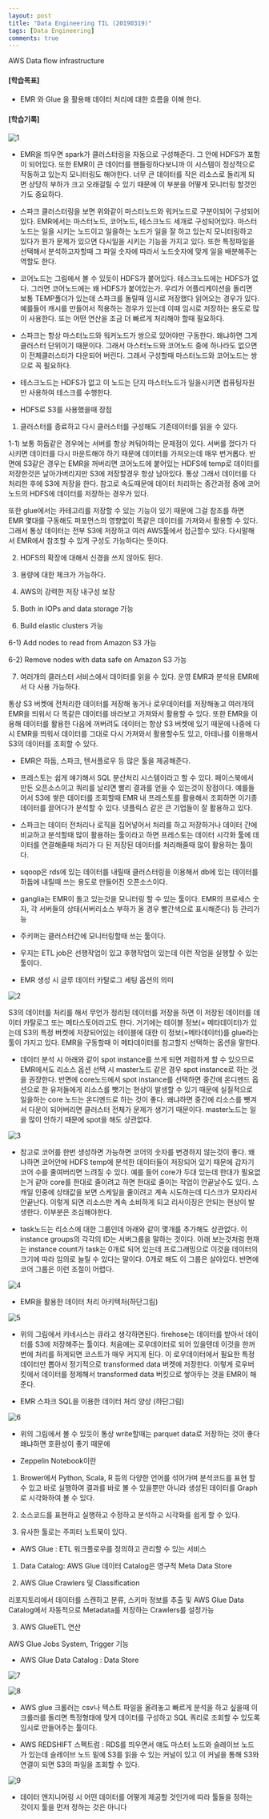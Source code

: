 ```yaml
---
layout: post
title: "Data Engineering TIL (20190319)"
tags: [Data Engineering]
comments: true
---
```


AWS Data flow infrastructure


#### [학습목표]

- EMR 와 Glue 을 활용해 데이터 처리에 대한 흐름을 이해 한다.


#### [학습기록]

![1](https://user-images.githubusercontent.com/41605276/54688269-a9d89d80-4b60-11e9-95c1-582bec7b81d0.png)

- EMR을 띄우면 spark가 클러스터링을 자동으로 구성해준다. 그 안에 HDFS가 포함이 되어있다. 또한 EMR이 큰 데이터를 핸들링하다보니까 이 시스템이 정상적으로 작동하고 있는지 모니터링도 해야한다. 너무 큰 데이터를 작은 리소스로 돌리게 되면 상당히 부하가 크고 오래걸릴 수 있기 때문에 이 부분을 어떻게 모니터링 할것인가도 중요하다.


- 스파크 클러스터링을 보면 위와같이 마스터노드와 워커노드로 구분이되어 구성되어있다. EMR에서는 마스터노드, 코어노드, 테스크노드 세개로 구성되어있다. 마스터노드는 일을 시키는 노드이고 일을하는 노드가 일을 잘 하고 있는지 모니터링하고 있다가 뭔가 문제가 있으면 다시일을 시키는 기능을 가지고 있다. 또한 특정파일을 선택해서 분석하고자할때 그 파일 숫자에 따라서 노드숫자에 맞게 일을 배분해주는 역할도 한다.


- 코어노드는 그림에서 볼 수 있듯이 HDFS가 붙어있다. 테스크노드에는 HDFS가 없다. 그러면 코어노드에는 왜 HDFS가 붙어있는가. 우리가 어플리케이션을 돌리면 보통 TEMP폴더가 있는데 스파크를 돌릴때 임시로 저장했다 읽어오는 경우가 있다. 예를들어 캐시를 만들어서 적용하는 경우가 있는데 이때 임시로 저장하는 용도로 많이 사용한다. 또는 어떤 연산을 조금 더 빠르게 처리해야 할때 필요하다.


- 스파크는 항상 마스터노드와 워커노드가 쌍으로 있어야만 구동한다. 왜냐하면 그게 클러스터 단위이기 때문이다. 그래서 마스터노드와 코어노드 중에 하나라도 없으면 이 전체클러스터가 다운되어 버린다. 그래서 구성할때 마스터노드와 코어노드는 쌍으로 꼭 필요하다.


- 테스크노드는 HDFS가 없고 이 노드는 단지 마스터노드가 일을시키면 컴퓨팅자원만 사용하여 테스크를 수행한다.


- HDFS로 S3를 사용했을때 장점

1) 클러스터를 종료하고 다시 클러스터를 구성해도 기존데이터를 읽을 수 있다. 

1-1) 보통 하둡같은 경우에는 서버를 항상 켜둬야하는 문제점이 있다. 서버를 껐다가 다시키면 데이터를 다시 마운트해야 하기 때문에 데이터를 가져오는데 매우 번거롭다. 반면에 S3같은 경우는 EMR을 꺼버리면 코어노드에 붙어있는 HDFS에 temp로 데이터를 저장한것은 날아가버리지만 S3에 저장할경우 항상 남아있다. 통상 그래서 데이터를 다 처리한 후에 S3에 저장을 한다. 참고로 속도때문에 데이터 처리하는 중간과정 중에 코어노드의 HDFS에 데이터를 저장하는 경우가 있다.

또한 glue에서는 카테고리를 저장할 수 있는 기능이 있기 때문에 그걸 참조를 하면 EMR 몇대를 구동해도 퍼포먼스의 영향없이 똑같은 데이터를 가져와서 활용할 수 있다. 그래서 통상 데이터는 전부 S3에 저장하고 여러 AWS툴에서 접근할수 있다. 다시말해서 EMR에서 참조할 수 있게 구성도 가능하다는 뜻이다.

2) HDFS의 확장에 대해서 신경을 쓰지 않아도 된다.


3) 용량에 대한 체크가 가능하다.


4) AWS의 강력한 저장 내구성 보장


5) Both in IOPs and data storage 가능


6) Build elastic clusters 가능

6-1) Add nodes to read from Amazon S3 가능

6-2) Remove nodes with data safe on Amazon S3 가능


7) 여러개의 클러스터 서비스에서 데이터를 읽을 수 있다. 운영 EMR과 분석용 EMR에서 다 사용 가능하다.

통상 S3 버켓에 전처리한 데이터를 저장해 놓거나 로우데이터를 저장해놓고 여러개의 EMR을 띄워서 다 똑같은 데이터를 바라보고 가져와서 활용할 수 있다. 또한 EMR을 이용해 데이터를 활용한 다음에 꺼버려도 데이터는 항상 S3 버켓에 있기 때문에 나중에 다시 EMR을 띄워서 데이터를 그대로 다시 가져와서 활용할수도 있고, 아테나를 이용해서 S3의 데이터를 조회할 수 있다.

- EMR은 하둡, 스파크, 텐서플로우 등 많은 툴을 제공해준다.


- 프레스토는 쉽게 얘기해서 SQL 분산처리 시스템이라고 할 수 있다. 페이스북에서 만든 오픈소스이고 쿼리를 날리면 빨리 결과를 얻을 수 있는것이 장점이다. 예를들어서 S3에 쌓은 데이터를 조회할때 EMR 내 프레스토를 활용해서 조회하면 이기종 데이터를 끌어다가 분석할 수 있다. 넷플릭스 같은 큰 기업들이 잘 활용하고 있다.


- 스파크는 데이터 전처리나 로직을 집어넣어서 처리를 하고 저장하거나 데이터 간에 비교하고 분석할때 많이 활용하는 툴이라고 하면 프레스토는 데이터 시각화 툴에 데이터를 연결해줄때 처리가 다 된 저장된 데이터를 처리해줄때 많이 활용하는 툴이다.


- sqoop은 rds에 있는 데이터를 내릴때 클러스터링을 이용해서 db에 있는 데이터를 하둡에 내릴때 쓰는 용도로 만들어진 오픈소스이다.


- ganglia는 EMR이 돌고 있는것을 모니터링 할 수 있는 툴이다. EMR의 프로세스 숫자, 각 서버들의 상태(서버리소스 부하가 올 경우 빨간색으로 표시해준다) 등 관리가능


- 주키퍼는 클러스터간에 모니터링할때 쓰는 툴이다.


- 우지는 ETL job은 선행작업이 있고 후행작업이 있는데 이런 작업을 실행할 수 있는 툴이다.

- EMR 생성 시 글루 데이터 카탈로그 세팅 옵션의 의미

![2](https://user-images.githubusercontent.com/41605276/54688280-b0ffab80-4b60-11e9-8d48-be4e8a568796.png)

S3의 데이터를 처리를 해서 무언가 정리된 데이터를 저장을 하면 이 저장된 데이터를 데이터 카탈로그 또는 메타스토어라고도 한다. 거기에는 테이블 정보(= 메타데이터)가 있는데 S3의 특정 버켓에 저장되어있는 테이블에 대한 이 정보(=메타데이터)를 glue라는 툴이 가지고 있다. EMR을 구동할때 이 메타데이터를 참고할지 선택하는 옵션을 말한다.

- 데이터 분석 시 아래와 같이 spot instance를 쓰게 되면 저렴하게 할 수 있으므로 EMR에서도 리소스 옵션 선택 시 master노드 같은 경우 spot instance로 하는 것을 권장한다. 반면에 core노드에서 spot instance를 선택하면 중간에 온디멘드 옵션으로 한 유저들에게 리소스를 뺏기는 현상이 발생할 수 있기 때문에 실질적으로 일을하는 core 노드는 온디멘드로 하는 것이 좋다. 왜냐하면 중간에 리소스를 뺏겨서 다운이 되어버리면 클러스터 전체가 문제가 생기기 때문이다. master노드는 일을 많이 안하기 때문에 spot을 해도 상관없다.

![3](https://user-images.githubusercontent.com/41605276/54688295-b9f07d00-4b60-11e9-9406-f9058a4c81df.png)

- 참고로 코어를 한번 생성하면 가능하면 코어의 숫자를 변경하지 않는것이 좋다. 왜냐하면 코어안에 HDFS temp에 분석한 데이터들이 저장되어 있기 때문에 갑자기 코어 수를 줄여버리면 느려질 수 있다. 예를 들어 core가 두대 있는데 한대가 필요없는거 같아 core를 한대로 줄이려고 하면 한대로 줄이는 작업이 안끝날수도 있다. 스캐일 인중에 상태값을 보면 스케일을 줄이려고 계속 시도하는데 디스크가 모자라서 안끝난다. 이렇게 되면 리소스만 계속 소비하게 되고 리사이징은 안되는 현상이 발생한다. 이부분은 조심해야한다.

- task노드는 리소스에 대한 그룹인데 아래와 같이 몇개를 추가해도 상관없다. 이 instance groups의 각각의 ID는 서버그룹을 말하는 것이다. 아래 보는것처럼 현재는 instance count가 task는 0개로 되어 있는데 프로그래밍으로 이것을 데이터의 크기에 따라 임의로 늘릴 수 있다는 말이다. 0개로 해도 이 그룹은 살아있다. 반면에 코어 그룹은 이런 조절이 어렵다.

![4](https://user-images.githubusercontent.com/41605276/54688309-c07ef480-4b60-11e9-8247-33c2b252d6ed.png)

- EMR을 활용한 데이터 처리 아키텍처(하단그림)

![5](https://user-images.githubusercontent.com/41605276/54688337-c8d72f80-4b60-11e9-92ed-53f29aa2f107.png)

- 위의 그림에서 키네시스는 큐라고 생각하면된다. firehose는 데이터를 받아서 데이터를 S3에 저장해주는 툴이다. 처음에는 로우데이터로 되어 있을텐데 이것을 한꺼번에 처리를 하게되면 코스트가 매우 커지게 된다. 이 로우데이터에서 필요한 특정데이터만 뽑아서 정기적으로 transformed data 버켓에 저장한다. 이렇게 로우버킷에서 데이터를 정제해서 transformed data 버킷으로 쌓아두는 것을 EMR이 해준다. 

- EMR 스파크 SQL을 이용한 데이터 처리 양상 (하단그림)

![6](https://user-images.githubusercontent.com/41605276/54688355-cffe3d80-4b60-11e9-84ca-7b9b140b7496.png)

- 위의 그림에서 볼 수 있듯이 통상 write할때는 parquet data로 저장하는 것이 좋다 왜냐하면 호환성이 좋기 때문에

- Zeppelin Notebook이란

1) Brower에서 Python, Scala, R 등의 다양한 언어를 섞어가며 분석코드를 표현 할 수 있고 바로 실행하여 결과를 바로 볼 수 있을뿐만 아니라 생성된 데이터를 Graph로 시각화하여 볼 수 있다.

2) 소스코드를 표현하고 실행하고 수정하고 분석하고 시각화를 쉽게 할 수 있다.

3) 유사한 툴로는 주피터 노트북이 있다.

- AWS Glue : ETL 워크플로우를 정의하고 관리할 수 있는 서비스


1) Data Catalog: AWS Glue 데이터 Catalog은 영구적 Meta Data Store


2) AWS Glue Crawlers 및 Classification

리포지토리에서 데이터를 스캔하고 분류, 스키마 정보를 추출 및 AWS Glue Data Catalog에서 자동적으로 Metadata를 저장하는 Crawlers를 설정가능


3) AWS GlueETL 연산

AWS Glue Jobs System, Trigger 기능


- AWS Glue Data Catalog : Data Store

![7](https://user-images.githubusercontent.com/41605276/54688370-d8ef0f00-4b60-11e9-9d26-2128fe8a2cad.png)

![8](https://user-images.githubusercontent.com/41605276/54688389-df7d8680-4b60-11e9-99ac-8acedff709c9.png)

- AWS glue 크롤러는 csv나 텍스트 파일을 올려놓고 빠르게 분석을 하고 싶을때 이 크롤러를 돌리면 특정형태에 맞게 데이터를 구성하고 SQL 쿼리로 조회할 수 있도록 임시로 만들어주는 툴이다.


- AWS REDSHIFT 스펙트럼 : RDS를 띄우면서 얘도 마스터 노드와 슬레이브 노드가 있는데 슬레이브 노드 밑에 S3를 읽을 수 있는 커널이 있고 이 커널을 통해 S3와 연결이 되면 S3의 파일을 조회할 수 있다.

![9](https://user-images.githubusercontent.com/41605276/54688394-e60bfe00-4b60-11e9-99e9-cd88aa42101a.png)

- 데이터 엔지니어링 시 어떤 데이터를 어떻게 제공할 것인가에 따라 툴들을 정하는 것이지 툴을 먼저 정하는 것은 아니다
